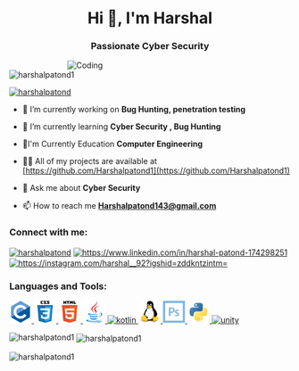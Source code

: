 <h1 align="center">Hi 👋, I'm Harshal</h1>
<h3 align="center">Passionate Cyber Security</h3>

<img align="right" alt="Coding" width="400" src="https://cdn.dribbble.com/users/1162077/screenshots/3848914/programmer.gif">

<p align="left"> <img src="https://komarev.com/ghpvc/?username=harshalpatond1&label=Profile%20views&color=0e75b6&style=flat" alt="harshalpatond1" /> </p>

<p align="left"> <a href="https://twitter.com/harshalpatond" target="blank"><img src="https://img.shields.io/twitter/follow/harshalpatond?logo=twitter&style=for-the-badge" alt="harshalpatond" /></a> </p>

- 🔭 I’m currently working on  **Bug Hunting, penetration testing**

- 🌱 I’m currently learning  **Cyber Security , Bug Hunting**

- 👯I'm Currently Education  **Computer Engineering**

- 👨‍💻 All of my projects are available at  [https://github.com/Harshalpatond1](https://github.com/Harshalpatond1)

- 💬 Ask me about  **Cyber Security**

- 📫 How to reach me  **Harshalpatond143@gmail.com**

<h3 align="left">Connect with me:</h3>
<p align="left">
<a href="https://twitter.com/harshalpatond" target="blank"><img align="center" src="https://raw.githubusercontent.com/rahuldkjain/github-profile-readme-generator/master/src/images/icons/Social/twitter.svg" alt="harshalpatond" height="30" width="40" /></a>
<a href="https://linkedin.com/in/https://www.linkedin.com/in/harshal-patond-174298251" target="blank"><img align="center" src="https://raw.githubusercontent.com/rahuldkjain/github-profile-readme-generator/master/src/images/icons/Social/linked-in-alt.svg" alt="https://www.linkedin.com/in/harshal-patond-174298251" height="30" width="40" /></a>
<a href="https://instagram.com/https://instagram.com/harshal__92?igshid=zddkntzintm=" target="blank"><img align="center" src="https://raw.githubusercontent.com/rahuldkjain/github-profile-readme-generator/master/src/images/icons/Social/instagram.svg" alt="https://instagram.com/harshal__92?igshid=zddkntzintm=" height="30" width="40" /></a>
</p>

<h3 align="left">Languages and Tools:</h3>
<p align="left"> <a href="https://www.cprogramming.com/" target="_blank" rel="noreferrer"> <img src="https://raw.githubusercontent.com/devicons/devicon/master/icons/c/c-original.svg" alt="c" width="40" height="40"/> </a> <a href="https://www.w3schools.com/css/" target="_blank" rel="noreferrer"> <img src="https://raw.githubusercontent.com/devicons/devicon/master/icons/css3/css3-original-wordmark.svg" alt="css3" width="40" height="40"/> </a> <a href="https://www.w3.org/html/" target="_blank" rel="noreferrer"> <img src="https://raw.githubusercontent.com/devicons/devicon/master/icons/html5/html5-original-wordmark.svg" alt="html5" width="40" height="40"/> </a> <a href="https://www.java.com" target="_blank" rel="noreferrer"> <img src="https://raw.githubusercontent.com/devicons/devicon/master/icons/java/java-original.svg" alt="java" width="40" height="40"/> </a> <a href="https://kotlinlang.org" target="_blank" rel="noreferrer"> <img src="https://www.vectorlogo.zone/logos/kotlinlang/kotlinlang-icon.svg" alt="kotlin" width="40" height="40"/> </a> <a href="https://www.linux.org/" target="_blank" rel="noreferrer"> <img src="https://raw.githubusercontent.com/devicons/devicon/master/icons/linux/linux-original.svg" alt="linux" width="40" height="40"/> </a> <a href="https://www.photoshop.com/en" target="_blank" rel="noreferrer"> <img src="https://raw.githubusercontent.com/devicons/devicon/master/icons/photoshop/photoshop-line.svg" alt="photoshop" width="40" height="40"/> </a> <a href="https://www.python.org" target="_blank" rel="noreferrer"> <img src="https://raw.githubusercontent.com/devicons/devicon/master/icons/python/python-original.svg" alt="python" width="40" height="40"/> </a> <a href="https://unity.com/" target="_blank" rel="noreferrer"> <img src="https://www.vectorlogo.zone/logos/unity3d/unity3d-icon.svg" alt="unity" width="40" height="40"/> </a> </p>

<p><img align="left" src="https://github-readme-stats.vercel.app/api/top-langs?username=harshalpatond1&show_icons=true&locale=en&layout=compact" alt="harshalpatond1" /></p>

<p>&nbsp;<img align="center" src="https://github-readme-stats.vercel.app/api?username=harshalpatond1&show_icons=true&locale=en" alt="harshalpatond1" /></p>

<p><img align="center" src="https://github-readme-streak-stats.herokuapp.com/?user=harshalpatond1&" alt="harshalpatond1" /></p>
